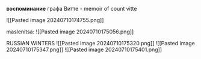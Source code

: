 **воспоминание** графа Витте - memoir of count vitte

![[Pasted image 20240710174755.png]]

maslenitsa:
	![[Pasted image 20240710175056.png]]

RUSSIAN WINTERS
	![[Pasted image 20240710175320.png]]
	![[Pasted image 20240710175347.png]]
	![[Pasted image 20240710175401.png]]
	